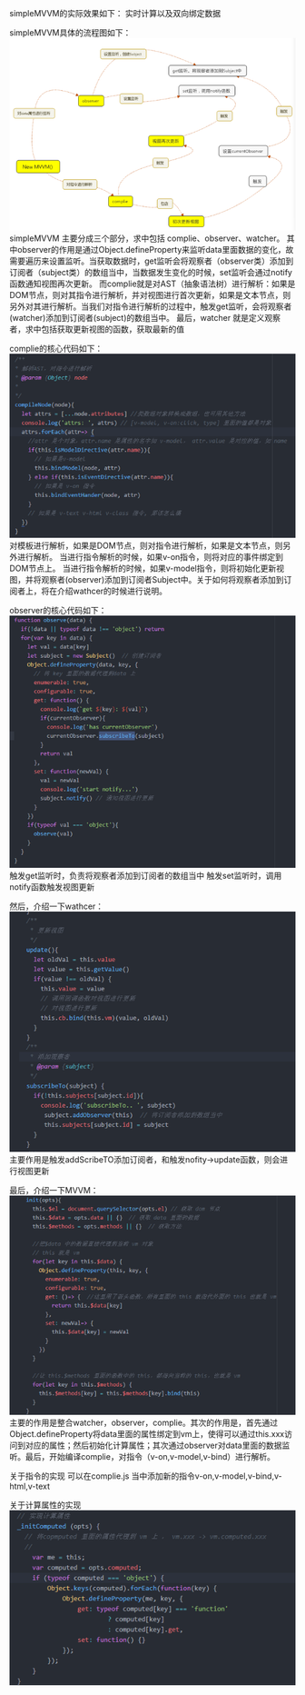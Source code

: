 simpleMVVM的实际效果如下：
实时计算以及双向绑定数据


simpleMVVM具体的流程图如下：
![image](https://github.com/fengyunlsm/simpleMVVM/blob/master/image/total.png)
simpleMVVM 主要分成三个部分，求中包括 complie、observer、watcher。
其中observer的作用是通过Object.defineProperty来监听data里面数据的变化，故需要遍历来设置监听。当获取数据时，get监听会将观察者（observer类）添加到订阅者（subject类）的数组当中，当数据发生变化的时候，set监听会通过notify 函数通知视图再次更新。
而complie就是对AST（抽象语法树）进行解析：如果是DOM节点，则对其指令进行解析，并对视图进行首次更新，如果是文本节点，则另外对其进行解析。当我们对指令进行解析的过程中，触发get监听，会将观察者(watcher)添加到订阅者(subject)的数组当中。
最后，watcher 就是定义观察者，求中包括获取更新视图的函数，获取最新的值


complie的核心代码如下：
![image](https://github.com/fengyunlsm/simpleMVVM/blob/master/image/complie.png)
对模板进行解析，如果是DOM节点，则对指令进行解析，如果是文本节点，则另外进行解析。
当进行指令解析的时候，如果v-on指令，则将对应的事件绑定到DOM节点上。
当进行指令解析的时候，如果v-model指令，则将初始化更新视图，并将观察者(observer)添加到订阅者Subject中。关于如何将观察者添加到订阅者上，将在介绍wathcer的时候进行说明。


observer的核心代码如下：
![image](https://github.com/fengyunlsm/simpleMVVM/blob/master/image/observer.png)
触发get监听时，负责将观察者添加到订阅者的数组当中
触发set监听时，调用notify函数触发视图更新



然后，介绍一下wathcer：
![image](https://github.com/fengyunlsm/simpleMVVM/blob/master/image/watcher.png)
主要作用是触发addScribeTO添加订阅者，和触发nofity->update函数，则会进行视图更新


最后，介绍一下MVVM：
![image](https://github.com/fengyunlsm/simpleMVVM/blob/master/image/init.png)
主要的作用是整合watcher，observer，complie。其次的作用是，首先通过Object.defineProperty将data里面的属性绑定到vm上，使得可以通过this.xxx访问到对应的属性；然后初始化计算属性；其次通过observer对data里面的数据监听。最后，开始编译complie，对指令（v-on,v-model,v-bind）进行解析。


关于指令的实现
可以在complie.js 当中添加新的指令v-on,v-model,v-bind,v-html,v-text


关于计算属性的实现
![image](https://github.com/fengyunlsm/simpleMVVM/blob/master/image/computed.png)
